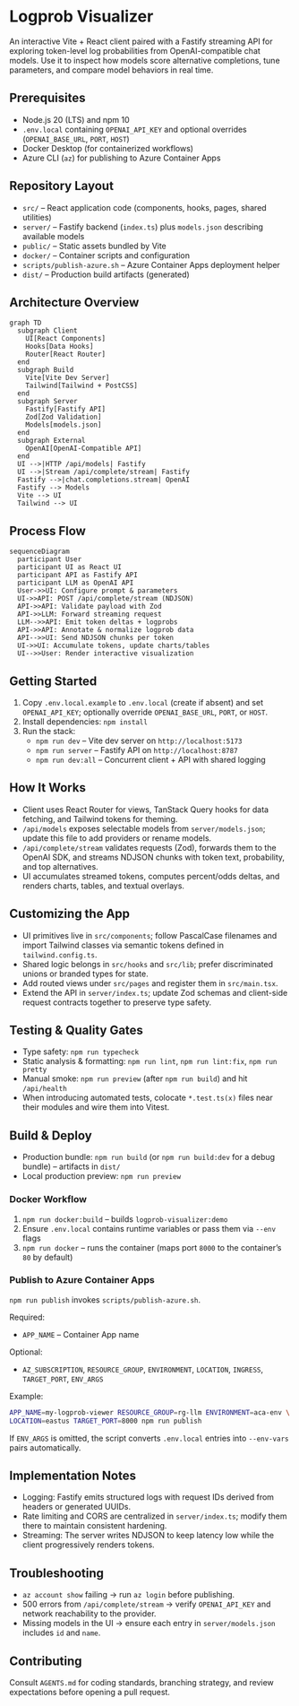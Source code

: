# Logprob Visualizer

An interactive Vite + React client paired with a Fastify streaming API for exploring token-level log probabilities from OpenAI-compatible chat models. Use it to inspect how models score alternative completions, tune parameters, and compare model behaviors in real time.

## Prerequisites
- Node.js 20 (LTS) and npm 10
- `.env.local` containing `OPENAI_API_KEY` and optional overrides (`OPENAI_BASE_URL`, `PORT`, `HOST`)
- Docker Desktop (for containerized workflows)
- Azure CLI (`az`) for publishing to Azure Container Apps

## Repository Layout
- `src/` – React application code (components, hooks, pages, shared utilities)
- `server/` – Fastify backend (`index.ts`) plus `models.json` describing available models
- `public/` – Static assets bundled by Vite
- `docker/` – Container scripts and configuration
- `scripts/publish-azure.sh` – Azure Container Apps deployment helper
- `dist/` – Production build artifacts (generated)

## Architecture Overview
```mermaid
graph TD
  subgraph Client
    UI[React Components]
    Hooks[Data Hooks]
    Router[React Router]
  end
  subgraph Build
    Vite[Vite Dev Server]
    Tailwind[Tailwind + PostCSS]
  end
  subgraph Server
    Fastify[Fastify API]
    Zod[Zod Validation]
    Models[models.json]
  end
  subgraph External
    OpenAI[OpenAI-Compatible API]
  end
  UI -->|HTTP /api/models| Fastify
  UI -->|Stream /api/complete/stream| Fastify
  Fastify -->|chat.completions.stream| OpenAI
  Fastify --> Models
  Vite --> UI
  Tailwind --> UI
```

## Process Flow
```mermaid
sequenceDiagram
  participant User
  participant UI as React UI
  participant API as Fastify API
  participant LLM as OpenAI API
  User->>UI: Configure prompt & parameters
  UI->>API: POST /api/complete/stream (NDJSON)
  API->>API: Validate payload with Zod
  API->>LLM: Forward streaming request
  LLM-->>API: Emit token deltas + logprobs
  API->>API: Annotate & normalize logprob data
  API-->>UI: Send NDJSON chunks per token
  UI->>UI: Accumulate tokens, update charts/tables
  UI-->>User: Render interactive visualization
```

## Getting Started
1. Copy `.env.local.example` to `.env.local` (create if absent) and set `OPENAI_API_KEY`; optionally override `OPENAI_BASE_URL`, `PORT`, or `HOST`.
2. Install dependencies: `npm install`
3. Run the stack:
   - `npm run dev` – Vite dev server on `http://localhost:5173`
   - `npm run server` – Fastify API on `http://localhost:8787`
   - `npm run dev:all` – Concurrent client + API with shared logging

## How It Works
- Client uses React Router for views, TanStack Query hooks for data fetching, and Tailwind tokens for theming.
- `/api/models` exposes selectable models from `server/models.json`; update this file to add providers or rename models.
- `/api/complete/stream` validates requests (Zod), forwards them to the OpenAI SDK, and streams NDJSON chunks with token text, probability, and top alternatives.
- UI accumulates streamed tokens, computes percent/odds deltas, and renders charts, tables, and textual overlays.

## Customizing the App
- UI primitives live in `src/components`; follow PascalCase filenames and import Tailwind classes via semantic tokens defined in `tailwind.config.ts`.
- Shared logic belongs in `src/hooks` and `src/lib`; prefer discriminated unions or branded types for state.
- Add routed views under `src/pages` and register them in `src/main.tsx`.
- Extend the API in `server/index.ts`; update Zod schemas and client-side request contracts together to preserve type safety.

## Testing & Quality Gates
- Type safety: `npm run typecheck`
- Static analysis & formatting: `npm run lint`, `npm run lint:fix`, `npm run pretty`
- Manual smoke: `npm run preview` (after `npm run build`) and hit `/api/health`
- When introducing automated tests, colocate `*.test.ts(x)` files near their modules and wire them into Vitest.

## Build & Deploy
- Production bundle: `npm run build` (or `npm run build:dev` for a debug bundle) – artifacts in `dist/`
- Local production preview: `npm run preview`

### Docker Workflow
1. `npm run docker:build` – builds `logprob-visualizer:demo`
2. Ensure `.env.local` contains runtime variables or pass them via `--env` flags
3. `npm run docker` – runs the container (maps port `8000` to the container’s `80` by default)

### Publish to Azure Container Apps
`npm run publish` invokes `scripts/publish-azure.sh`.

Required:
- `APP_NAME` – Container App name

Optional:
- `AZ_SUBSCRIPTION`, `RESOURCE_GROUP`, `ENVIRONMENT`, `LOCATION`, `INGRESS`, `TARGET_PORT`, `ENV_ARGS`

Example:
```bash
APP_NAME=my-logprob-viewer RESOURCE_GROUP=rg-llm ENVIRONMENT=aca-env \
LOCATION=eastus TARGET_PORT=8000 npm run publish
```
If `ENV_ARGS` is omitted, the script converts `.env.local` entries into `--env-vars` pairs automatically.

## Implementation Notes
- Logging: Fastify emits structured logs with request IDs derived from headers or generated UUIDs.
- Rate limiting and CORS are centralized in `server/index.ts`; modify them there to maintain consistent hardening.
- Streaming: The server writes NDJSON to keep latency low while the client progressively renders tokens.

## Troubleshooting
- `az account show` failing → run `az login` before publishing.
- 500 errors from `/api/complete/stream` → verify `OPENAI_API_KEY` and network reachability to the provider.
- Missing models in the UI → ensure each entry in `server/models.json` includes `id` and `name`.

## Contributing
Consult `AGENTS.md` for coding standards, branching strategy, and review expectations before opening a pull request.

